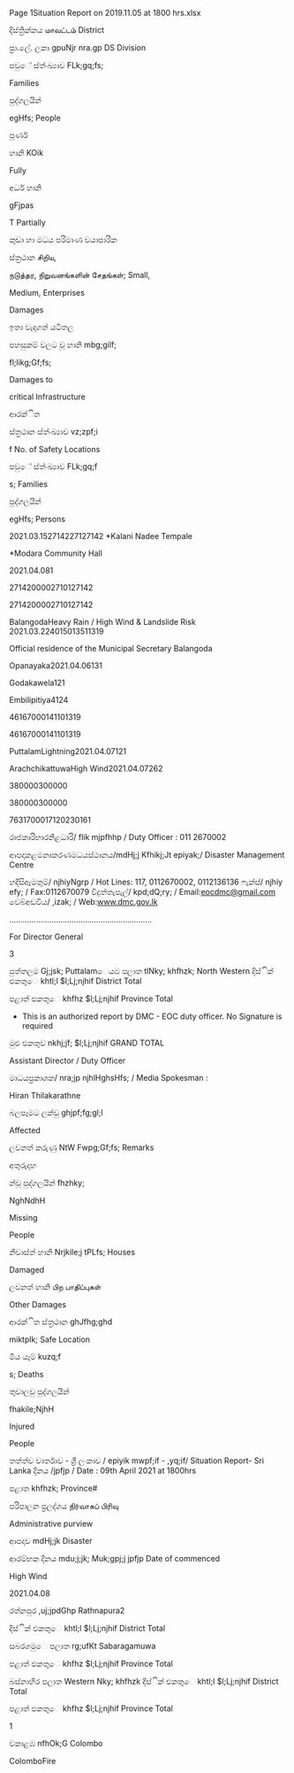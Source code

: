 Page 1Situation Report on 2019.11.05 at 1800 hrs.xlsx

දිස්ත්‍රික්කය மாவட்டம் District

ප්‍රා.ලේ. ලකා gpuNjr nra.gp DS Division

පවුේ ස්ත්‍ංඛ්‍යාව FLk;gq;fs;

Families

පුද්ගලයින්

egHfs; People

පූර්ණ

හානි KOik

Fully

අර්ධ හානි

gFjpas

T Partially

කුඩා හා මධය පරිමාණ වයාපාරික

ස්ත්‍රථාන சிறிய,

நடுத்தர, நிறுவனங்களின் சேதங்கள்; Small,

Medium, Enterprises

Damages

ඉතා වැදගත් යටිතල

පහසුකම් වලට වූ හානි mbg;gilf;

fl;likg;Gf;fs;

Damages to

critical Infrastructure

ආරක්ිත

ස්ත්‍රථාන ස්ත්‍ංඛ්‍යාව vz;zpf;i

f No. of Safety Locations

පවුේ ස්ත්‍ංඛ්‍යාව FLk;gq;f

s; Families

පුද්ගලයින්

egHfs; Persons

2021.03.152714227127142 *Kalani Nadee Tempale

*Modara Community Hall

2021.04.081

2714200002710127142

2714200002710127142

BalangodaHeavy Rain / High Wind & Landslide Risk 2021.03.224015013511319

Official residence of the Municipal Secretary Balangoda

Opanayaka2021.04.06131

Godakawela121

Embilipitiya4124

46167000141101319

46167000141101319

PuttalamLightning2021.04.07121

ArachchikattuwaHigh Wind2021.04.07262

380000300000

380000300000

7631700017120230161

රාජකාරිභාරනිළධාරි/ flik mjpfhhp / Duty Officer : 011 2670002

ආපදාකළමනාකරණමධයස්ථානය/mdHj;j Kfhikj;Jt epiyak;/ Disaster Management Centre

හදිසිඇමතුම්/ njhiyNgrp / Hot Lines: 117, 0112670002, 0112136136 ෆැක්ස්/ njhiy efy; / Fax:0112670079 විදුත්තැපැල්/ kpd;dQ;ry; / Email:eocdmc@gmail.com වෙබ්අඩවිය/ ,izak; / Web:www.dmc.gov.lk

……………………………………………………….

For Director General

3

පුත්තලම Gj;jsk; Puttalamෙයඹ පලාත tlNky; khfhzk; North Western දිස්ික් එකතුෙ khtl;l $l;Lj;njhif District Total

පළාත් ඵකතුෙ khfhz $l;Lj;njhif Province Total

* This is an authorized report by DMC - EOC duty officer. No Signature is required

මුළු එකතුව nkhj;jf; $l;Lj;njhif GRAND TOTAL

Assistant Director / Duty Officer

මාධයප්‍රකාශක/ nra;jp njhlHghsHfs; / Media Spokesman :

Hiran Thilakarathne

බලපෑමට ලක්වු ghjpf;fg;gl;l

Affected

ලවනත් කරුණු NtW Fwpg;Gf;fs; Remarks

අතුරුදහ

න්වූ පුද්ගලයින් fhzhky;

NghNdhH

Missing

People

නිවාස්ත්‍ හානි Nrjkile;j tPLfs; Houses

Damaged

ලවනත් හානි பிற பாதிப்புகள்

Other Damages

ආරක්ිත ස්ත්‍රථාන ghJfhg;ghd

miktplk; Safe Location

මිය යෑම් kuzq;f

s; Deaths

තුවාලවු පුද්ගලයින්

fhakile;NjhH

Injured

People

තත්ත්ව වාර්තාව - ශ්‍රී ලංකාව / epiyik mwpf;if - ,yq;if/ Situation Report- Sri Lanka දිනය /jpfjp / Date : 09th April 2021 at 1800hrs

පළාත khfhzk; Province#

පරිපාලන ප්‍රලද්ශය நிர்வாகப் பிரிவு

Administrative purview

ආපදාව mdHj;jk Disaster

ආරම්භක දිනය mdu;j;jk; Muk;gpj;j jpfjp Date of commenced

High Wind

2021.04.08

රත්නපුර ,uj;jpdGhp Rathnapura2

දිස්ික් එකතුෙ khtl;l $l;Lj;njhif District Total

සබරගමුෙ පලාත rg;ufKt Sabaragamuwa

පළාත් ඵකතුෙ khfhz $l;Lj;njhif Province Total

බස්නාහිර පලාත Western Nky; khfhzk දිස්ික් එකතුෙ khtl;l $l;Lj;njhif District Total

පළාත් ඵකතුෙ khfhz $l;Lj;njhif Province Total

1

වකාළඹ nfhOk;G Colombo

ColomboFire